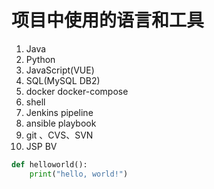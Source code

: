 # 项目中使用的语言和工具

1. Java
2. Python
3. JavaScript(VUE)
4. SQL(MySQL DB2)
5. docker docker-compose
6. shell
7. Jenkins pipeline
8. ansible playbook
9. git 、CVS、SVN
10. JSP BV 

```python
def helloworld():
    print("hello, world!")
```


